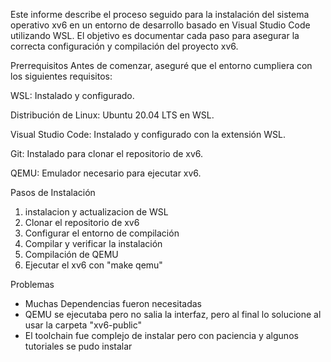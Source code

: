 Este informe describe el proceso seguido para la instalación del sistema operativo xv6 en un entorno de desarrollo basado en Visual Studio Code utilizando WSL. El objetivo es documentar cada paso para asegurar la correcta configuración y compilación del proyecto xv6.

Prerrequisitos
Antes de comenzar, aseguré que el entorno cumpliera con los siguientes requisitos:

WSL: Instalado y configurado.

Distribución de Linux: Ubuntu 20.04 LTS en WSL.

Visual Studio Code: Instalado y configurado con la extensión WSL.

Git: Instalado para clonar el repositorio de xv6.

QEMU: Emulador necesario para ejecutar xv6.

Pasos de Instalación
1. instalacion y actualizacion de WSL
2. Clonar el repositorio de xv6
3. Configurar el entorno de compilación
4. Compilar y verificar la instalación
5. Compilación de QEMU
6. Ejecutar el xv6 con "make qemu"

Problemas
- Muchas Dependencias fueron necesitadas
- QEMU se ejecutaba pero no salia la interfaz, pero al final lo solucione al usar la carpeta "xv6-public"
- El toolchain fue complejo de instalar pero con paciencia y algunos tutoriales se pudo instalar